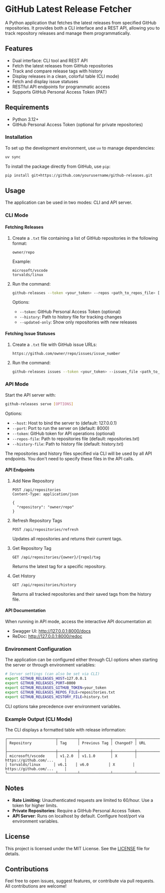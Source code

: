# GitHub Latest Release Fetcher

A Python application that fetches the latest releases from specified GitHub repositories. It provides both a CLI interface and a REST API, allowing you to track repository releases and manage them programmatically.

## Features

- Dual interface: CLI tool and REST API
- Fetch the latest releases from GitHub repositories
- Track and compare release tags with history
- Display releases in a clean, colorful table (CLI mode)
- Fetch and display issue statuses
- RESTful API endpoints for programmatic access
- Supports GitHub Personal Access Token (PAT)

## Requirements

- Python 3.12+
- GitHub Personal Access Token (optional for private repositories)

### Installation

To set up the development environment, use `uv` to manage dependencies:

```bash
uv sync
```

To install the package directly from GitHub, use `pip`:

```bash
pip install git+https://github.com/yourusername/github-releases.git
```

## Usage

The application can be used in two modes: CLI and API server.

### CLI Mode

#### Fetching Releases

1. Create a `.txt` file containing a list of GitHub repositories in the following format:

    ```
    owner/repo
    ```

    Example:
    ```
    microsoft/vscode
    torvalds/linux
    ```

2. Run the command:

    ```bash
    github-releases --token <your_token> --repos <path_to_repos_file> [--history <path_to_history_file>] [--updated-only]
    ```

   Options:
   - `--token`: GitHub Personal Access Token (optional)
   - `--history`: Path to history file for tracking changes
   - `--updated-only`: Show only repositories with new releases

#### Fetching Issue Statuses

1. Create a `.txt` file with GitHub issue URLs:

    ```
    https://github.com/owner/repo/issues/issue_number
    ```

2. Run the command:

    ```bash
    github-releases issues --token <your_token> --issues_file <path_to_issues_file>
    ```

### API Mode

Start the API server with:

```bash
github-releases serve [OPTIONS]
```

Options:
- `--host`: Host to bind the server to (default: 127.0.0.1)
- `--port`: Port to run the server on (default: 8000)
- `--token`: GitHub token for API operations (optional)
- `--repos-file`: Path to repositories file (default: repositories.txt)
- `--history-file`: Path to history file (default: history.txt)

The repositories and history files specified via CLI will be used by all API endpoints. You don't need to specify these files in the API calls.

#### API Endpoints

1. Add New Repository
   ```http
   POST /api/repositories
   Content-Type: application/json

   {
     "repository": "owner/repo"
   }
   ```

2. Refresh Repository Tags
   ```http
   POST /api/repositories/refresh
   ```
   Updates all repositories and returns their current tags.

3. Get Repository Tag
   ```http
   GET /api/repositories/{owner}/{repo}/tag
   ```
   Returns the latest tag for a specific repository.

4. Get History
   ```http
   GET /api/repositories/history
   ```
   Returns all tracked repositories and their saved tags from the history file.

#### API Documentation

When running in API mode, access the interactive API documentation at:
- Swagger UI: http://127.0.0.1:8000/docs
- ReDoc: http://127.0.0.1:8000/redoc

### Environment Configuration

The application can be configured either through CLI options when starting the server or through environment variables:

```bash
# Server settings (can also be set via CLI)
export GITHUB_RELEASES_HOST=127.0.0.1
export GITHUB_RELEASES_PORT=8000
export GITHUB_RELEASES_GITHUB_TOKEN=your_token
export GITHUB_RELEASES_REPOS_FILE=repositories.txt
export GITHUB_RELEASES_HISTORY_FILE=history.txt
```

CLI options take precedence over environment variables.

### Example Output (CLI Mode)

The CLI displays a formatted table with release information:

```
┌──────────────────────┬─────────┬──────────────┬──────────┬────────────────────────────┐
│ Repository           │ Tag     │ Previous Tag │ Changed? │ URL                        │
├──────────────────────┼─────────┼──────────────┼──────────┼────────────────────────────┤
│ microsoft/vscode     │ v1.2.0  │ v1.1.0       │ X        │ https://github.com/...     │
│ torvalds/linux      │ v6.1    │ v6.0         │ X        │ https://github.com/...     │
└──────────────────────┴─────────┴──────────────┴──────────┴────────────────────────────┘
```

## Notes

- **Rate Limiting**: Unauthenticated requests are limited to 60/hour. Use a token for higher limits.
- **Private Repositories**: Require a GitHub Personal Access Token.
- **API Server**: Runs on localhost by default. Configure host/port via environment variables.

## License

This project is licensed under the MIT License. See the [LICENSE](LICENSE) file for details.

## Contributions

Feel free to open issues, suggest features, or contribute via pull requests. All contributions are welcome!
